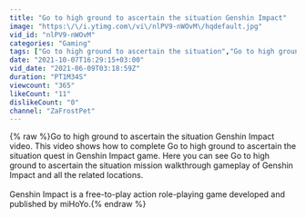 ```yaml
---
title: "Go to high ground to ascertain the situation Genshin Impact"
image: "https:\/\/i.ytimg.com\/vi\/nlPV9-nWOvM\/hqdefault.jpg"
vid_id: "nlPV9-nWOvM"
categories: "Gaming"
tags: ["Go to high ground to ascertain the situation","Go to high ground to ascertain the situation quest","Go to high ground to ascertain the situation Genshin Impact"]
date: "2021-10-07T16:29:15+03:00"
vid_date: "2021-06-09T03:18:59Z"
duration: "PT1M34S"
viewcount: "365"
likeCount: "11"
dislikeCount: "0"
channel: "ZaFrostPet"
---
```

{% raw %}Go to high ground to ascertain the situation Genshin Impact video. This video shows how to complete Go to high ground to ascertain the situation quest in Genshin Impact game. Here you can see Go to high ground to ascertain the situation mission walkthrough gameplay of Genshin Impact and all the related locations. <br /><br />Genshin Impact is a free-to-play action role-playing game developed and published by miHoYo.{% endraw %}
